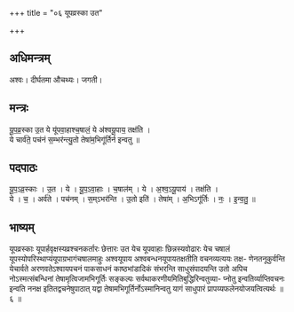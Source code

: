 +++
title = "०६ यूपव्रस्का उत"

+++
## अधिमन्त्रम्
अश्वः। दीर्घतमा औचथ्यः। जगती।

## मन्त्रः
यू॒प॒व्र॒स्का उ॒त ये यू॑पवा॒हाश्च॒षालं॒ ये अ॑श्वयू॒पाय॒ तक्ष॑ति ।  
ये चार्व॑ते॒ पच॑नं स॒म्भर॑न्त्यु॒तो तेषा॑म॒भिगू॑र्तिर्न इन्वतु ॥

## पदपाठः
यू॒प॒ऽव्र॒स्काः । उ॒त । ये । यू॒प॒ऽवा॒हाः । च॒षाल॑म् । ये । अ॒श्व॒ऽयू॒पाय॑ । तक्ष॑ति ।  
ये । च॒ । अर्व॑ते । पच॑नम् । स॒म्ऽभर॑न्ति । उ॒तो इति॑ । तेषा॑म् । अ॒भिऽगू॑र्तिः । नः॒ । इ॒न्व॒तु॒ ॥

## भाष्यम्
यूपव्रस्काः यूपार्हवृक्षस्यव्रश्चनकर्तारः छेत्तारः उत येच यूपवाहाः छिन्नस्यवोढारः येच चषालं यूपस्योपरिस्थाप्यंयूपाग्रभागंचषालमाहुः अश्वयूपाय अश्वबन्धनयूपायतक्षतीति वचनव्यत्ययः तक्ष- णेनतनूकुर्वन्ति येचार्वते अरणवतेऽश्वायपचनं पाकसाधनं काष्ठभांडादिकं संभरन्ति साधुसंपादयन्ति उतो अपिच नोऽस्मत्संबन्धिनां तेषामृत्विजामभिगूर्तिः सङ्कल्पः सर्वथाकरणीयमितिबुद्धिरिन्वतुव्या- प्नोतु इन्वतिर्व्याप्तिवचनः इन्वति ननक्ष इतितद्वचनेषुपाठात् यद्वा तेषामभिगूर्तिर्नोऽस्मानिन्वतु यागं साधुपारं प्रापय्यफलेनयोजयत्वित्यर्थः ॥ ६ ॥